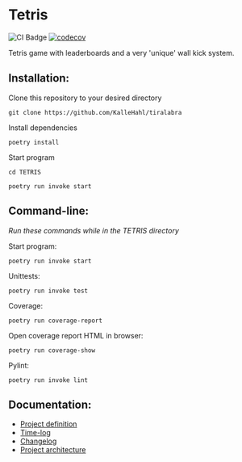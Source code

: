 
# Tetris
![CI Badge](https://github.com/KalleHahl/ot-harjoitustyo/workflows/CI/badge.svg) [![codecov](https://codecov.io/gh/KalleHahl/ot-harjoitustyo/branch/main/graph/badge.svg?token=D9XSGLPQI0)](https://codecov.io/gh/KalleHahl/ot-harjoitustyo)

Tetris game with leaderboards and a very 'unique' wall kick system.
## Installation:
Clone this repository to your desired directory

```git clone https://github.com/KalleHahl/tiralabra```

Install dependencies

```poetry install```

Start program

```cd TETRIS```

```poetry run invoke start```
## Command-line:
*Run these commands while in the TETRIS directory*

Start program:

```poetry run invoke start```

Unittests:

```poetry run invoke test```

Coverage:

```poetry run coverage-report```

Open coverage report HTML in browser:

```poetry run coverage-show```

Pylint:

```poetry run invoke lint```

## Documentation:
* [Project definition](https://github.com/KalleHahl/ot-harjoitustyo/blob/main/documentation/definition.md)
* [Time-log](https://github.com/KalleHahl/ot-harjoitustyo/blob/main/documentation/timelog.md)
* [Changelog](https://github.com/KalleHahl/ot-harjoitustyo/blob/main/documentation/changelog.md)
* [Project architecture](https://github.com/KalleHahl/ot-harjoitustyo/blob/main/documentation/architecture.md)
